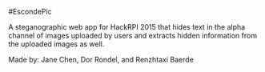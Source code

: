 #EscondePic

A steganographic web app for HackRPI 2015 that hides text in the alpha
channel of images uploaded by users and extracts hidden information 
from the uploaded images as well.

Made by: Jane Chen, Dor Rondel, and Renzhtaxi Baerde
